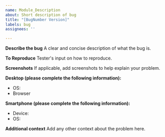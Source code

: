```yaml
---
name: Module_Description
about: Short description of bug
title: "[BugNumber Version]"
labels: bug
assignees: ''

---
```


**Describe the bug**
A clear and concise description of what the bug is.

**To Reproduce**
Tester's input on how to reproduce.

**Screenshots**
If applicable, add screenshots to help explain your problem.

**Desktop (please complete the following information):**
 - OS: 
 - Browser 

**Smartphone (please complete the following information):**
 - Device: 
 - OS: 

**Additional context**
Add any other context about the problem here.
